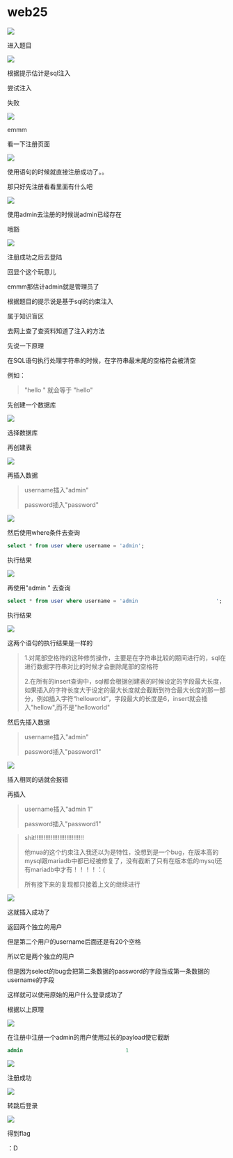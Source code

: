 # web25

![](https://bulabula-1305079562.cos.ap-guangzhou.myqcloud.com/img/1618658756536-image-20210119154444935.png)

进入题目

![](https://bulabula-1305079562.cos.ap-guangzhou.myqcloud.com/img/1618658774380-image-20210119154547502.png)

根据提示估计是sql注入

尝试注入

失败

![](https://bulabula-1305079562.cos.ap-guangzhou.myqcloud.com/img/1618658800511-image-20210119154810335.png)

emmm

看一下注册页面

![](https://bulabula-1305079562.cos.ap-guangzhou.myqcloud.com/img/1618658816786-image-20210119154852758.png)

使用语句的时候就直接注册成功了。。

那只好先注册看看里面有什么吧

![](https://bulabula-1305079562.cos.ap-guangzhou.myqcloud.com/img/1618658832508-image-20210119155054251.png)

使用admin去注册的时候说admin已经存在

哦豁

![](https://bulabula-1305079562.cos.ap-guangzhou.myqcloud.com/img/1618658846994-image-20210119155152074.png)

注册成功之后去登陆

回显个这个玩意儿

emmm那估计admin就是管理员了

根据题目的提示说是基于sql的约束注入

属于知识盲区

去网上查了查资料知道了注入的方法

先说一下原理

在SQL语句执行处理字符串的时候，在字符串最末尾的空格符会被清空

例如：

> "hello                                            " 就会等于 "hello"

先创建一个数据库

![](https://bulabula-1305079562.cos.ap-guangzhou.myqcloud.com/img/1618658986544-image-20210119161639054.png)

选择数据库

再创建表

![](https://bulabula-1305079562.cos.ap-guangzhou.myqcloud.com/img/1618659023196-image-20210119161854067.png)

再插入数据

> username插入"admin"
>
> password插入"password"

![](https://bulabula-1305079562.cos.ap-guangzhou.myqcloud.com/img/1618659039463-image-20210119162247398.png)

然后使用where条件去查询

```sql
select * from user where username = 'admin';
```

执行结果

![](https://bulabula-1305079562.cos.ap-guangzhou.myqcloud.com/img/1618659052907-image-20210119162617505.png)

再使用"admin                                  " 去查询

```sql
select * from user where username = 'admin                         ';
```

执行结果

![](https://bulabula-1305079562.cos.ap-guangzhou.myqcloud.com/img/1618659073411-image-20210119162747738.png)

这两个语句的执行结果是一样的

> 1.对尾部空格符的这种修剪操作，主要是在字符串比较的期间进行的，sql在进行数据字符串对比的时候才会删除尾部的空格符
>
> 2.在所有的insert查询中，sql都会根据创建表的时候设定的字段最大长度，如果插入的字符长度大于设定的最大长度就会截断到符合最大长度的那一部分，例如插入字符“helloworld”，字段最大的长度是6，insert就会插入"hellow",而不是"helloworld"

然后先插入数据

> username插入"admin"
>
> password插入"password1"

![](https://bulabula-1305079562.cos.ap-guangzhou.myqcloud.com/img/1618659093124-image-20210119164421804.png)

插入相同的话就会报错

再插入

> username插入"admin                                                          1"
>
> password插入"password1"

>shit!!!!!!!!!!!!!!!!!!!!!!!!!!!!
>
>他mua的这个约束注入我还以为是特性，没想到是一个bug，在版本高的mysql跟mariadb中都已经被修复了，没有截断了只有在版本低的mysql还有mariadb中才有！！！！：(
>
>所有接下来的复现都只接着上文的继续进行

![](https://bulabula-1305079562.cos.ap-guangzhou.myqcloud.com/img/1618659111678-image-20210119164421804.png)



这就插入成功了

返回两个独立的用户

但是第二个用户的username后面还是有20个空格

所以它是两个独立的用户

但是因为select的bug会把第二条数据的password的字段当成第一条数据的username的字段

这样就可以使用原始的用户什么登录成功了

根据以上原理

![](https://bulabula-1305079562.cos.ap-guangzhou.myqcloud.com/img/1618659126929-image-20210119173319561.png)

在注册中注册一个admin的用户使用过长的payload使它截断

```sql
admin                                 1
```

![](https://bulabula-1305079562.cos.ap-guangzhou.myqcloud.com/img/1618659153434-image-20210119173437485.png)

注册成功

![](https://bulabula-1305079562.cos.ap-guangzhou.myqcloud.com/img/1618659464965-image-20210119173455111.png)

转跳后登录

![](https://bulabula-1305079562.cos.ap-guangzhou.myqcloud.com/img/1618659483005-image-20210119173520645.png)

得到flag

：D